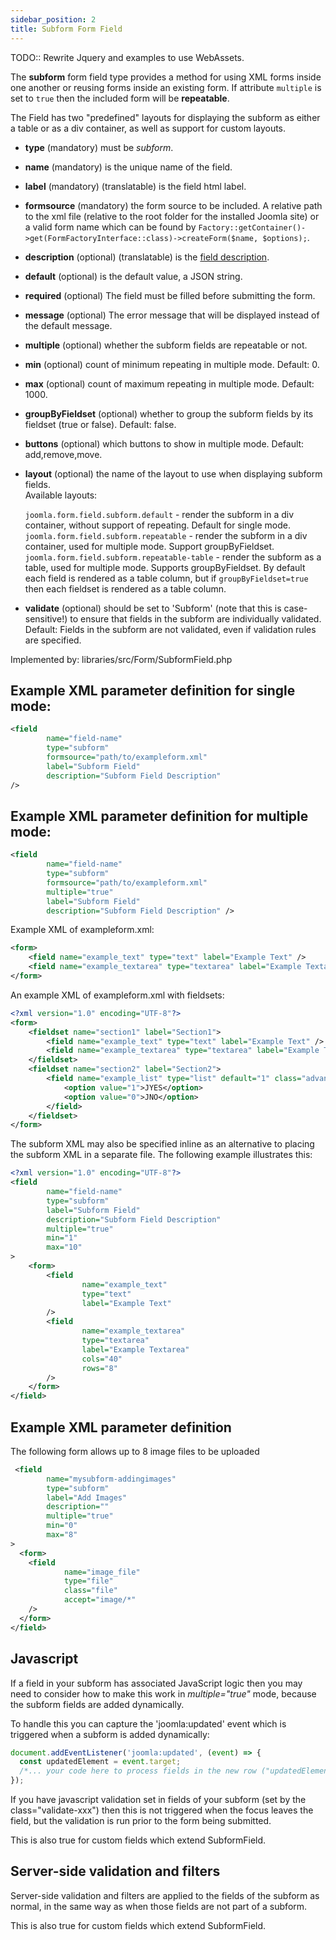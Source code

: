 ```yaml
---
sidebar_position: 2
title: Subform Form Field
---
```


TODO:: Rewrite Jquery and examples to use WebAssets.

The **subform** form field type provides a method for using XML forms inside one another or reusing forms inside an existing form. If attribute `multiple` is set to `true` then the included form will be **repeatable**.

The Field has two "predefined" layouts for displaying the subform as either a table or as a div container, as well as support for custom layouts.

- **type** (mandatory) must be *subform*.
- **name** (mandatory) is the unique name of the field.
- **label** (mandatory) (translatable) is the field html label.
- **formsource** (mandatory) the form source to be included. A relative path to the xml file (relative to the root folder for the installed Joomla site) or a valid form name which can be found by `Factory::getContainer()->get(FormFactoryInterface::class)->createForm($name, $options);`.
- **description** (optional) (translatable) is the [field description](../standard-form-field-attributes.md#description).
- **default** (optional) is the default value, a JSON string.
- **required** (optional) The field must be filled before submitting the form.
- **message** (optional) The error message that will be displayed instead of the default message.
- **multiple** (optional) whether the subform fields are repeatable or not.
- **min** (optional) count of minimum repeating in multiple mode. Default: 0.
- **max** (optional) count of maximum repeating in multiple mode. Default: 1000.
- **groupByFieldset** (optional) whether to group the subform fields by its fieldset (true or false). Default: false.
- **buttons** (optional) which buttons to show in multiple mode. Default: add,remove,move.
- **layout** (optional) the name of the layout to use when displaying subform fields.  
  Available layouts:

  `joomla.form.field.subform.default` - render the subform in a div container, without support of repeating. Default for single mode.  
  `joomla.form.field.subform.repeatable` - render the subform in a div container, used for multiple mode. Support groupByFieldset.  
  `joomla.form.field.subform.repeatable-table` -  render the subform as a table, used for multiple mode. Supports groupByFieldset. By default each field is rendered as a table column, but if `groupByFieldset=true` then each fieldset is rendered as a table column.
- **validate** (optional) should be set to 'Subform' (note that this is case-sensitive!) to ensure that fields in the subform are individually validated. Default: Fields in the subform are not validated, even if validation rules are specified.

Implemented by: libraries/src/Form/SubformField.php

## Example XML parameter definition for single mode:
```xml
<field 
        name="field-name" 
        type="subform"
        formsource="path/to/exampleform.xml"
        label="Subform Field" 
        description="Subform Field Description" 
/>
```
## Example XML parameter definition for multiple mode:
```xml
<field 
        name="field-name" 
        type="subform"
        formsource="path/to/exampleform.xml" 
        multiple="true"
        label="Subform Field" 
        description="Subform Field Description" />
```
Example XML of exampleform.xml:


```xml
<form>
    <field name="example_text" type="text" label="Example Text" />
    <field name="example_textarea" type="textarea" label="Example Textarea" cols="40" rows="8" />
</form>
```
An example XML of exampleform.xml with fieldsets:
```xml
<?xml version="1.0" encoding="UTF-8"?>
<form>
    <fieldset name="section1" label="Section1">
        <field name="example_text" type="text" label="Example Text" />
        <field name="example_textarea" type="textarea" label="Example Textarea" cols="40" rows="8" />
    </fieldset>
    <fieldset name="section2" label="Section2">
        <field name="example_list" type="list" default="1" class="advancedSelect" label="Example List">
            <option value="1">JYES</option>
            <option value="0">JNO</option>
        </field>
    </fieldset>
</form>
```

The subform XML may also be specified inline as an alternative to placing the subform XML in a separate file. The following example illustrates this:
```xml
<?xml version="1.0" encoding="UTF-8"?>
<field
        name="field-name"
        type="subform"
        label="Subform Field"
        description="Subform Field Description"
        multiple="true"
        min="1"
        max="10"
>
    <form>
        <field
                name="example_text"
                type="text"
                label="Example Text"
        />
        <field
                name="example_textarea"
                type="textarea"
                label="Example Textarea"
                cols="40"
                rows="8"
        />
    </form>
</field>
```

## Example XML parameter definition

The following form allows up to 8 image files to be uploaded

```xml
 <field
        name="mysubform-addingimages"
        type="subform"
        label="Add Images"
        description=""
        multiple="true"
        min="0"
        max="8"
>
  <form>
    <field
            name="image_file"
            type="file"
            class="file"
            accept="image/*"
    />
  </form>
</field>
```
## Javascript

If a field in your subform has associated JavaScript logic then you may need to consider how to make this work in *multiple="true"* mode, because the subform fields are added dynamically. 

To handle this you can capture the 'joomla:updated' event which is triggered when a subform is added dynamically:

```javascript
document.addEventListener('joomla:updated', (event) => {
  const updatedElement = event.target;
  /*... your code here to process fields in the new row ("updatedElement") ...*/
});
```

If you have javascript validation set in fields of your subform (set by the class="validate-xxx") then this is not triggered when the focus leaves the field, but the validation is run prior to the form being submitted.

This is also true for custom fields which extend SubformField. 

## Server-side validation and filters

Server-side validation and filters are applied to the fields of the subform as normal, in the same way as when those fields are not part of a subform.

This is also true for custom fields which extend SubformField. 
